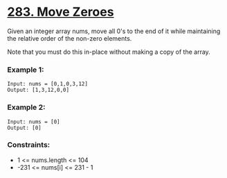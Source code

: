 # [283. Move Zeroes][question-link]

Given an integer array nums, move all 0's to the end of it while maintaining the relative order of the non-zero elements.

Note that you must do this in-place without making a copy of the array.



### Example 1:
```text
Input: nums = [0,1,0,3,12]
Output: [1,3,12,0,0]
```
### Example 2:
```text
Input: nums = [0]
Output: [0]
```

### Constraints:

* 1 <= nums.length <= 104
* -231 <= nums[i] <= 231 - 1

[question-link]: https://leetcode.com/problems/move-zeroes/?envType=study-plan-v2&envId=leetcode-75